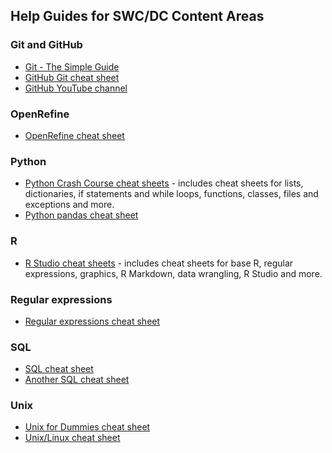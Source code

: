## Help Guides for SWC/DC Content Areas  

### Git and GitHub  
- [Git - The Simple Guide](http://rogerdudler.github.io/git-guide/)  
- [GitHub Git cheat sheet](https://education.github.com/git-cheat-sheet-education.pdf)  
- [GitHub YouTube channel](https://www.youtube.com/githubguides)  

### OpenRefine  
- [OpenRefine cheat sheet](http://arcadiafalcone.net/GoogleRefineCheatSheets.pdf) 

### Python  
- [Python Crash Course cheat sheets](https://ehmatthes.github.io/pcc/cheatsheets/README.html) - includes cheat sheets for lists, 
dictionaries, if statements and while loops, functions, classes, files and exceptions and more.  
- [Python pandas cheat sheet](https://assets.datacamp.com/blog_assets/PandasPythonForDataScience.pdf)  

### R  
- [R Studio cheat sheets](https://www.rstudio.com/resources/cheatsheets/) - includes cheat sheets for base R, regular expressions, graphics, 
R Markdown, data wrangling, R Studio and more.  

### Regular expressions
- [Regular expressions cheat sheet](https://www.cheatography.com/davechild/cheat-sheets/regular-expressions/)   

### SQL  
- [SQL cheat sheet](http://files.zeroturnaround.com/pdf/zt_sql_cheat_sheet.pdf)  
- [Another SQL cheat sheet](http://www.sql-tutorial.net/sql-cheat-sheet.pdf)

### Unix  
- [Unix for Dummies cheat sheet](http://www.dummies.com/computers/operating-systems/unix/unix-for-dummies-cheat-sheet/)  
- [Unix/Linux cheat sheet](https://files.fosswire.com/2007/08/fwunixref.pdf)  
